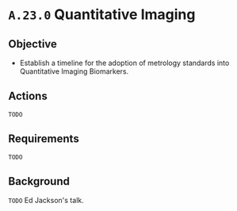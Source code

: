 # `A.23.0` Quantitative Imaging

## Objective

- Establish a timeline for the adoption of metrology standards into Quantitative
Imaging Biomarkers.

## Actions

`TODO`

## Requirements

`TODO`

## Background

`TODO` Ed Jackson's talk.
